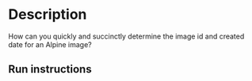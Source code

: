 # Description
How can you quickly and succinctly determine the image id and created date for an Alpine image?

## Run instructions

